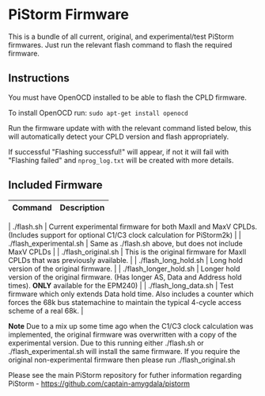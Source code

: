 # PiStorm Firmware

This is a bundle of all current, original, and experimental/test PiStorm firmwares. Just run the relevant flash command to flash the required firmware.

## Instructions

You must have OpenOCD installed to be able to flash the CPLD firmware.

To install OpenOCD run:
`sudo apt-get install openocd`

Run the firmware update with with the relevant command listed below, this will automatically detect your CPLD version and flash appropriately.

If successful "Flashing successful!" will appear, if not it will fail with "Flashing failed" and `nprog_log.txt` will be created with more details.

## Included Firmware

| Command | Description |
| ----------- | ----------- |

| ./flash.sh | Current experimental firmware for both MaxII and MaxV CPLDs. (Includes support for optional C1/C3 clock calculation for PiStorm2k) |
| ./flash_experimental.sh | Same as ./flash.sh above, but does not include MaxV CPLDs |
| ./flash_original.sh | This is the original firmware for MaxII CPLDs that was previously available. |
| ./flash_long_hold.sh | Long hold version of the original firmware. |
| ./flash_longer_hold.sh | Longer hold version of the original firmware. (Has longer AS, Data and Address hold times). **ONLY** available for the EPM240) |
| ./flash_long_data.sh | Test firmware which only extends Data hold time. Also includes a counter which forces the 68k bus statemachine to maintain the typical 4-cycle access scheme of a real 68k. |

**Note** Due to a mix up some time ago when the C1/C3 clock calculation was implemented, the original firmware was overwritten with a copy of the experimental version. Due to this running either ./flash.sh or ./flash_experimental.sh will install the same firmware. If you require the original non-experimental firmware then please run ./flash_original.sh



Please see the main PiStorm repository for futher information regarding PiStorm - https://github.com/captain-amygdala/pistorm